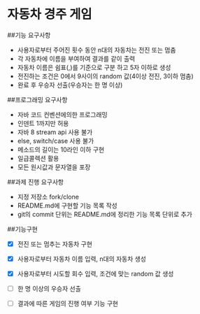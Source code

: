 # 자동차 경주 게임


##기능 요구사항
* 사용자로부터 주어진 횟수 동안 n대의 자동차는 전진 또는 멈춤
* 각 자동차에 이름을 부여하여 결과를 같이 출력
* 자동차 이름은 쉼표(,)를 기준으로 구분 하고 5자 이하로 생성  
* 전진하는 조건은 0에서 9사이의 random 값(4이상 전진, 3이하 멈춤)
* 완료 후 우승자 선출(우승자는 한 명 이상)

##프로그래밍 요구사항
* 자바 코드 컨벤션에의한 프로그래밍
* 인덴트 1까지만 허용
* 자바 8 stream api 사용 불가
* else, switch/case 사용 불가
* 메소드의 길이는 10라인 이하 구현
* 일급콜렉션 활용
* 모든 원시값과 문자열을 포장

##과제 진행 요구사항
* 지정 저장소 fork/clone
* README.md에 구현할 기능 목록 작성
* git의 commit 단위는 README.md에 정리한 기능 목록 단위로 추가

##기능구현
- [x] 전진 또는 멈추는 자동차 구현
- [x] 사용자로부터 자동차 이름 입력, n대의 자동차 생성 
- [x] 사용자로부터 시도할 회수 입력, 조건에 맞는 random 값 생성
- [ ] 한 명 이상의 우승자 선출
- [ ] 결과에 따른 게임의 진행 여부 기능 구현

